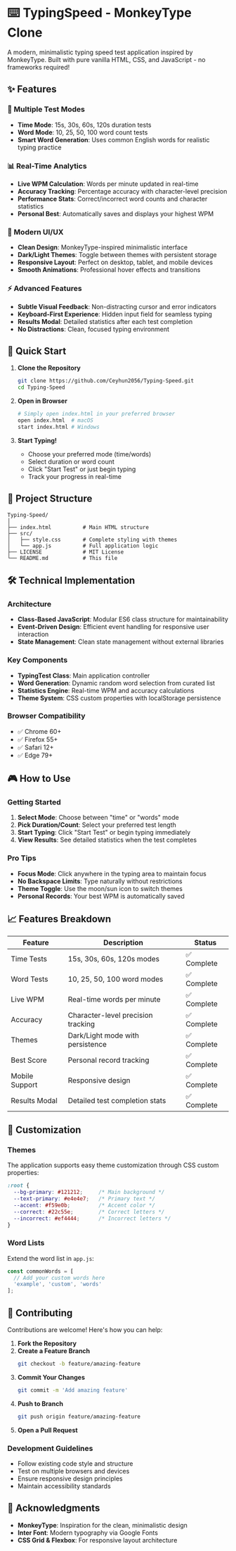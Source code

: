 # ⌨️ TypingSpeed - MonkeyType Clone

A modern, minimalistic typing speed test application inspired by MonkeyType. Built with pure vanilla HTML, CSS, and JavaScript - no frameworks required!

## ✨ Features

### 🎯 Multiple Test Modes
- **Time Mode**: 15s, 30s, 60s, 120s duration tests
- **Word Mode**: 10, 25, 50, 100 word count tests
- **Smart Word Generation**: Uses common English words for realistic typing practice

### 📊 Real-Time Analytics
- **Live WPM Calculation**: Words per minute updated in real-time
- **Accuracy Tracking**: Percentage accuracy with character-level precision
- **Performance Stats**: Correct/incorrect word counts and character statistics
- **Personal Best**: Automatically saves and displays your highest WPM

### 🎨 Modern UI/UX
- **Clean Design**: MonkeyType-inspired minimalistic interface
- **Dark/Light Themes**: Toggle between themes with persistent storage
- **Responsive Layout**: Perfect on desktop, tablet, and mobile devices
- **Smooth Animations**: Professional hover effects and transitions

### ⚡ Advanced Features
- **Subtle Visual Feedback**: Non-distracting cursor and error indicators
- **Keyboard-First Experience**: Hidden input field for seamless typing
- **Results Modal**: Detailed statistics after each test completion
- **No Distractions**: Clean, focused typing environment

## 🚀 Quick Start

1. **Clone the Repository**
   ```bash
   git clone https://github.com/Ceyhun2056/Typing-Speed.git
   cd Typing-Speed
   ```

2. **Open in Browser**
   ```bash
   # Simply open index.html in your preferred browser
   open index.html  # macOS
   start index.html # Windows
   ```

3. **Start Typing!**
   - Choose your preferred mode (time/words)
   - Select duration or word count
   - Click "Start Test" or just begin typing
   - Track your progress in real-time

## 📁 Project Structure

```
Typing-Speed/
│
├── index.html          # Main HTML structure
├── src/
│   ├── style.css       # Complete styling with themes
│   └── app.js          # Full application logic
├── LICENSE             # MIT License
└── README.md           # This file
```

## 🛠️ Technical Implementation

### Architecture
- **Class-Based JavaScript**: Modular ES6 class structure for maintainability
- **Event-Driven Design**: Efficient event handling for responsive user interaction
- **State Management**: Clean state management without external libraries

### Key Components
- **TypingTest Class**: Main application controller
- **Word Generation**: Dynamic random word selection from curated list
- **Statistics Engine**: Real-time WPM and accuracy calculations
- **Theme System**: CSS custom properties with localStorage persistence

### Browser Compatibility
- ✅ Chrome 60+
- ✅ Firefox 55+
- ✅ Safari 12+
- ✅ Edge 79+

## 🎮 How to Use

### Getting Started
1. **Select Mode**: Choose between "time" or "words" mode
2. **Pick Duration/Count**: Select your preferred test length
3. **Start Typing**: Click "Start Test" or begin typing immediately
4. **View Results**: See detailed statistics when the test completes

### Pro Tips
- **Focus Mode**: Click anywhere in the typing area to maintain focus
- **No Backspace Limits**: Type naturally without restrictions
- **Theme Toggle**: Use the moon/sun icon to switch themes
- **Personal Records**: Your best WPM is automatically saved

## 📈 Features Breakdown

| Feature | Description | Status |
|---------|-------------|---------|
| Time Tests | 15s, 30s, 60s, 120s modes | ✅ Complete |
| Word Tests | 10, 25, 50, 100 word modes | ✅ Complete |
| Live WPM | Real-time words per minute | ✅ Complete |
| Accuracy | Character-level precision tracking | ✅ Complete |
| Themes | Dark/Light mode with persistence | ✅ Complete |
| Best Score | Personal record tracking | ✅ Complete |
| Mobile Support | Responsive design | ✅ Complete |
| Results Modal | Detailed test completion stats | ✅ Complete |

## 🎨 Customization

### Themes
The application supports easy theme customization through CSS custom properties:

```css
:root {
  --bg-primary: #121212;     /* Main background */
  --text-primary: #e4e4e7;   /* Primary text */
  --accent: #f59e0b;         /* Accent color */
  --correct: #22c55e;        /* Correct letters */
  --incorrect: #ef4444;      /* Incorrect letters */
}
```

### Word Lists
Extend the word list in `app.js`:

```javascript
const commonWords = [
  // Add your custom words here
  'example', 'custom', 'words'
];
```

## 🤝 Contributing

Contributions are welcome! Here's how you can help:

1. **Fork the Repository**
2. **Create a Feature Branch**
   ```bash
   git checkout -b feature/amazing-feature
   ```
3. **Commit Your Changes**
   ```bash
   git commit -m 'Add amazing feature'
   ```
4. **Push to Branch**
   ```bash
   git push origin feature/amazing-feature
   ```
5. **Open a Pull Request**

### Development Guidelines
- Follow existing code style and structure
- Test on multiple browsers and devices
- Ensure responsive design principles
- Maintain accessibility standards


## 🙏 Acknowledgments

- **MonkeyType**: Inspiration for the clean, minimalistic design
- **Inter Font**: Modern typography via Google Fonts
- **CSS Grid & Flexbox**: For responsive layout architecture
